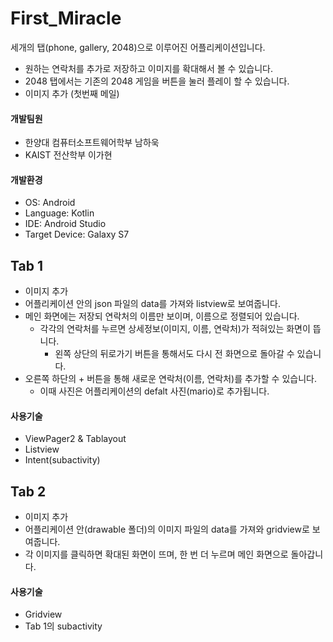 # First_Miracle
세개의 탭(phone, gallery, 2048)으로 이루어진 어플리케이션입니다.
+ 원하는 연락처를 추가로 저장하고 이미지를 확대해서 볼 수 있습니다.
+ 2048 탭에서는 기존의 2048 게임을 버튼을 눌러 플레이 할 수 있습니다.
+ 이미지 추가 (첫번째 메일)

#### 개발팀원
  + 한양대 컴퓨터소프트웨어학부 남하욱
  + KAIST 전산학부 이가현

#### 개발환경
  + OS: Android
  + Language: Kotlin
  + IDE: Android Studio
  + Target Device: Galaxy S7

## Tab 1
+ 이미지 추가
+ 어플리케이션 안의 json 파일의 data를 가져와 listview로 보여줍니다.
+ 메인 화면에는 저장되 연락처의 이름만 보이며, 이름으로 정렬되어 있습니다.
  + 각각의 연락처를 누르면 상세정보(이미지, 이름, 연락처)가 적혀있는 화면이 뜹니다.
    + 왼쪽 상단의 뒤로가기 버튼을 통해서도 다시 전 화면으로 돌아갈 수 있습니다.
+ 오른쪽 하단의 + 버튼을 통해 새로운 연락처(이름, 연락처)를 추가할 수 있습니다.
  + 이때 사진은 어플리케이션의 defalt 사진(mario)로 추가됩니다.
  
#### 사용기술
+ ViewPager2 & Tablayout
+ Listview
+ Intent(subactivity)

## Tab 2
+ 이미지 추가
+ 어플리케이션 안(drawable 폴더)의 이미지 파일의 data를 가져와 gridview로 보여줍니다.
+ 각 이미지를 클릭하면 확대된 화면이 뜨며, 한 번 더 누르며 메인 화면으로 돌아갑니다.

#### 사용기술
+ Gridview
+ Tab 1의 subactivity
